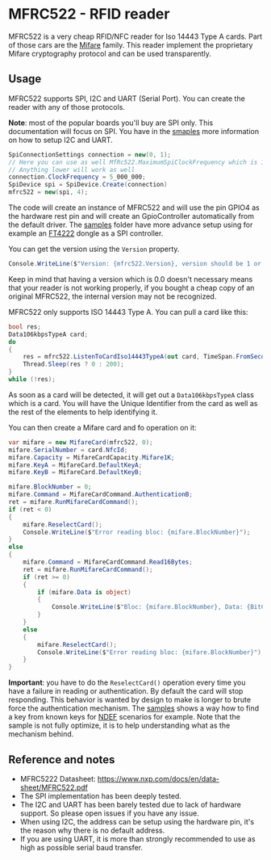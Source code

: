 # MFRC522 - RFID reader

MFRC522 is a very cheap RFID/NFC reader for Iso 14443 Type A cards. Part of those cars are the [Mifare](../Card/Mifare) family. This reader implement the proprietary Mifare cryptography protocol and can be used transparently.

## Usage

MFRC522 supports SPI, I2C and UART (Serial Port). You can create the reader with any of those protocols.

**Note**: most of the popular boards you'll buy are SPI only. This documentation will focus on SPI. You have in the [smaples](./samples) more information on how to setup I2C and UART.

```csharp
SpiConnectionSettings connection = new(0, 1);
// Here you can use as well MfRc522.MaximumSpiClockFrequency which is 10_000_000
// Anything lower will work as well
connection.ClockFrequency = 5_000_000;
SpiDevice spi = SpiDevice.Create(connection)
mfrc522 = new(spi, 4);
```

The code will create an instance of MFRC522 and will use the pin GPIO4 as the hardware rest pin and will create an GpioController automatically from the default driver. The [samples](./samples) folder have more advance setup using for example an [FT4222](../Ft4222) dongle as a SPI controller.

You can get the version using the `Version` property.

```csharp
Console.WriteLine($"Version: {mfrc522.Version}, version should be 1 or 2. Some clones may appear with version 0");
```

Keep in mind that having a version which is 0.0 doesn't necessary means that your reader is not working properly, if you bought a cheap copy of an original MFRC522, the internal version may not be recognized.

MFRC522 only supports ISO 14443 Type A. You can pull a card like this:

```csharp
bool res;
Data106kbpsTypeA card;
do
{
    res = mfrc522.ListenToCardIso14443TypeA(out card, TimeSpan.FromSeconds(2));
    Thread.Sleep(res ? 0 : 200);
}
while (!res);
```

As soon as a card will be detected, it will get out a `Data106kbpsTypeA` class which is a card. You will have the Unique Identifier from the card as well as the rest of the elements to help identifying it.

You can then create a Mifare card and fo operation on it:

```csharp
var mifare = new MifareCard(mfrc522, 0);
mifare.SerialNumber = card.NfcId;
mifare.Capacity = MifareCardCapacity.Mifare1K;
mifare.KeyA = MifareCard.DefaultKeyA;
mifare.KeyB = MifareCard.DefaultKeyB;

mifare.BlockNumber = 0;
mifare.Command = MifareCardCommand.AuthenticationB;
ret = mifare.RunMifareCardCommand();
if (ret < 0)
{
    mifare.ReselectCard();
    Console.WriteLine($"Error reading bloc: {mifare.BlockNumber}");
}
else
{
    mifare.Command = MifareCardCommand.Read16Bytes;
    ret = mifare.RunMifareCardCommand();
    if (ret >= 0)
    {
        if (mifare.Data is object)
        {
            Console.WriteLine($"Bloc: {mifare.BlockNumber}, Data: {BitConverter.ToString(mifare.Data)}");
        }
    }
    else
    {
        mifare.ReselectCard();
        Console.WriteLine($"Error reading bloc: {mifare.BlockNumber}");
    }
}
```

**Important**: you have to do the `ReselectCard()` operation every time you have a failure in reading or authentication. By default the card will stop responding. This behavior is wanted by design to make is longer to brute force the authentication mechanism. The [samples](./samples) shows a way how to find a key from known keys for [NDEF](../Card/Ndef) scenarios for example. Note that the sample is not fully optimize, it is to help understanding what as the mechanism behind.

## Reference and notes

* MFRC5222 Datasheet: https://www.nxp.com/docs/en/data-sheet/MFRC522.pdf
* The SPI implementation has been deeply tested.
* The I2C and UART has been barely tested due to lack of hardware support. So please open issues if you have any issue.
* When using I2C, the address can be setup using the hardware pin, it's the reason why there is no default address.
* If you are using UART, it is more than strongly recommended to use as high as possible serial baud transfer.